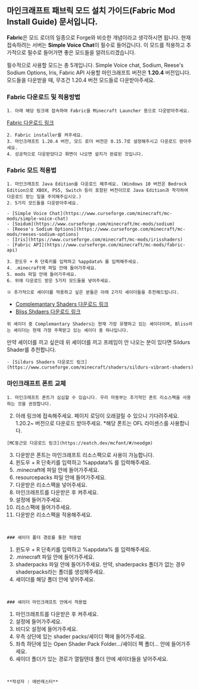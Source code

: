 ## 마인크래프트 패브릭 모드 설치 가이드(Fabric Mod Install Guide) 문서입니다.

**Fabric**은 모드 로더의 일종으로 Forge와 비슷한 개념이라고 생각하시면 됩니다.
현재 접속하려는 서버는 **Simple Voice Chat**이 필수로 들어갑니다.
이 모드를 적용하고 추가적으로 필수로 들어가면 좋은 모드들을 알려드리겠습니다.

필수적으로 사용할 모드는 총 5개입니다. Simple Voice chat, Sodium, Reese's Sodium Options, Iris, Fabric API
사용할 마인크래프트 버전은 **1.20.4** 버전입니다. 모드들을 다운받을 때, 무조건 1.20.4 버전 모드들로 다운받아주세요.



### Fabric 다운로드 및 적용방법
```
1. 아래 해당 링크에 접속하여 Fabric을 Minecraft Launcher 용으로 다운받아주세요.
```
[Fabric 다운로드 링크](https://fabricmc.net/use/installer/)
```
2. Fabric installer를 켜주세요.
3. 마인크래프트 1.20.4 버전, 모드 로더 버전은 0.15.7로 설정해주시고 다운로드 받아주세요.
4. 성공적으로 다운받았다고 화면이 나오면 설치가 완료된 것입니다.
```


### Fabric 모드 적용법
```
1. 마인크래프트 Java Edition을 다운로드 해주세요. (Windows 10 버전은 Bedrock Edition으로 XBOX, PS5, Switch 등이 포함된 버전이므로 Java Edition과 착각하여 다운로드 받는 일을 주의해주십시오.)
2. 5가지 모드들을 다운받아주세요.
```
    - [Simple Voice Chat](https://www.curseforge.com/minecraft/mc-mods/simple-voice-chat)
    - [Soidum](https://www.curseforge.com/minecraft/mc-mods/sodium)
    - [Reese's Sodium Options](https://www.curseforge.com/minecraft/mc-mods/reeses-sodium-options)
    - [Iris](https://www.curseforge.com/minecraft/mc-mods/irisshaders)
    - [Fabric API](https://www.curseforge.com/minecraft/mc-mods/fabric-api)
```
3. 윈도우 + R 단축키를 입력하고 %appdata% 를 입력해주세요.
4. .minecraft에 파일 안에 들어가주세요.
5. mods 파일 안에 들어가주세요.
6. 위에 다운로드 받은 5가지 모드들을 넣어주세요.
```

```
※ 추가적으로 셰이더를 적용하고 싶은 분들은 아래 2가지 셰이더들을 추천해드립니다.
```

- [Complemantary Shaders 다운로드 링크](https://www.curseforge.com/minecraft/shaders/complementary-unbound)
- [Bliss Shdaers 다운로드 링크](https://www.curseforge.com/minecraft/shaders/bliss-shader)

```
위 셰이더 중 Complemantary Shaders는 현재 가장 유행하고 있는 셰이더이며, Bliss라는 셰이더는 현재 가장 주목받고 있는 셰이더 중 하나입니다.
```
 
만약 셰이더를 끼고 싶은데 위 셰이더를 끼고 프레임이 안 나오는 분이 있다면 Sildurs Shader를 추천합니다.
```
- [Sildurs Shaders 다운로드 링크](https://www.curseforge.com/minecraft/shaders/sildurs-vibrant-shaders)
```

### 마인크래프트 폰트 교체
```
1. 마인크래프트 폰트가 심심할 수 있습니다. 우리 마동부는 추가적인 폰트 리소스팩을 사용하는 것을 권장합나다.
```
2. 아래 링크에 접속해주세요. 페이지 로딩이 오래걸릴 수 있으니 기다려주세요. 1.20.2~ 버전으로 다운로드 받아주세요.
   *해당 폰트는 OFL 라이센스를 사용합니다.
```
[MC둥근모 다운로드 링크](https://eatch.dev/mcfont/#/neodgm)
```
3. 다운받은 폰트는 마인크래프트 리소스팩으로 사용이 가능합니다.
4. 윈도우 + R 단축키를 입력하고 %appdata% 를 입력해주세요.
5. .minecraft에 파일 안에 들어가주세요.
6. resourcepacks 파일 안에 들어가주세요.
7. 다운받은 리소스팩을 넣어주세요.
8. 마인크래프트를 다운받은 후 켜주세요.
9. 설정에 들어가주세요.
10. 리소스팩에 들어가주세요.
11. 다운받은 리소스팩을 적용해주세요.
```


### 셰이더 폴더 경로를 통한 적용법
```
1. 윈도우 + R 단축키를 입력하고 %appdata% 를 입력해주세요.
2. .minecraft 파일 안에 들어가주세요.
3. shaderpacks 파일 안에 들어가주세요. 만약, shaderpacks 폴더가 없는 경우 shaderpacks라는 폴더를 생성해주세요.
4. 셰이더를 해당 폴더 안에 넣어주세요.
```


### 셰이더 마인크래프트 안에서 적용법
```
1. 마인크래프트를 다운받은 후 켜주세요.
2. 설정에 들어가주세요.
3. 비디오 설정에 들어가주세요.
4. 우측 상단에 있는 shader packs/셰이더 팩에 들어가주세요.
5. 좌측 하단에 있는 Open Shader Pack Folder.../셰이더 팩 폴더... 안에 들어가주세요.
6. 셰이더 폴더가 있는 경로가 열릴텐데 폴더 안에 셰이더들을 넣어주세요.
```


**작성자 : 에반레스터**
